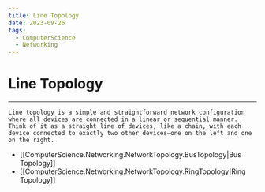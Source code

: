 ```yaml
---
title: Line Topology
date: 2023-09-26
tags:
  - ComputerScience
  - Networking
---
```


# Line Topology

---

```
Line topology is a simple and straightforward network configuration where all devices are connected in a linear or sequential manner. Think of it as a straight line of devices, like a chain, with each device connected to exactly two other devices—one on the left and one on the right.
```

- [[ComputerScience.Networking.NetworkTopology.BusTopology|Bus Topology]]
- [[ComputerScience.Networking.NetworkTopology.RingTopology|Ring Topology]]

